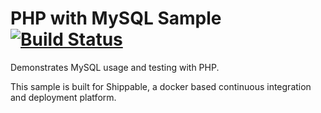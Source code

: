PHP with MySQL Sample [![Build Status](https://apibeta.shippable.com/projects/537a855b74cecd0e005fb3f7/badge/master)](https://beta.shippable.com/projects/537a855b74cecd0e005fb3f7)
================

Demonstrates MySQL usage and testing with PHP.

This sample is built for Shippable, a docker based continuous integration and deployment platform.
